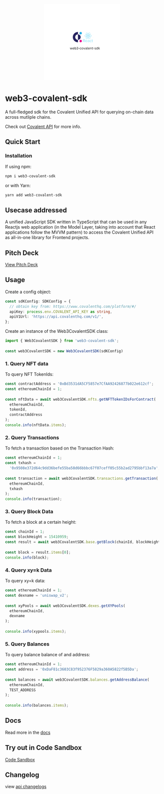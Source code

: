 <p align="center">
  <img width="250" height="250" src="https://github.com/naftalimurgor/web3-covalent-sdk/blob/main/web3-covalent-sdk.png">
</p>

# web3-covalent-sdk

A full-fledged sdk for the Covalent Unified API for querying on-chain data across mutliple chains.

Check out [Covalent API](https://www.covalenthq.com/platform/#/) for more info.

## Quick Start

### Installation

If using npm:

```sh
npm i web3-covalent-sdk
```

or with Yarn:

```sh
yarn add web3-covalent-sdk
```

## Usecase addressed

A unified JavaScript SDK written in TypeScript that can be used in any Reactjs web application (in the Model Layer, taking into account that React applications follow the MVVM pattern) to access the Covalent Unified API as all-in-one library for Frontend projects.

## Pitch Deck

[View Pitch Deck](https://www.canva.com/design/DAFXW9uylME/o4EpvuYo8YAALjvrDuSRZg/view?utm_content=DAFXW9uylME&utm_campaign=designshare&utm_medium=link&utm_source=publishsharelink)

## Usage

Create a config object:

```typescript
const sdKConfig: SDKConfig = {
  // obtain key from: https://www.covalenthq.com/platform/#/
  apiKey: process.env.COVALENT_API_KEY as string,
  apiV1Url: 'https://api.covalenthq.com/v1/',
};
```

Create an instance of the Web3CovalentSDK class:

```typescript
import { Web3CovalentSDK } from 'web3-covalent-sdk';

const web3CovalentSDK = new Web3CovalentSDK(sdKConfig)
```

### 1. Query NFT data

To query NFT TokenIds:

```typescript
const contractAddress = '0xBd3531dA5CF5857e7CfAA92426877b022e612cf';
const ethereumChainId = 1;

const nftData = await web3CovalentSDK.nfts.getNFTTokenIDsForContract(
  ethereumChainId,
  tokenId,
  contractAddress
);
console.info(nftData.items);
```

### 2. Query Transactions

To fetch a transaction based on the Transaction Hash:

```typescript
const ethereumChainId = 1;
const txhash =
  '0x9508e372d64c9dd36befe55ba58d66bbbc67f07ceff05c55b2ad2795bbf13a7a';

const transaction = await web3CovalentSDK.transactions.getTransaction(
  ethereumChainId,
  txhash
);
console.info(transaction);
```

### 3. Query Block Data

To fetch a block at a certain height:

```typescript
const chainId = 1;
const blockHeight = 15410959;
const result = await web3CovalentSDK.base.getBlock(chainId, blockHeight);

const block = result.items[0];
console.info(block);
```

### 4. Query xy=k Data

To query xy=k data:

```typescript
const ethereumChainId = 1;
const dexname = 'uniswap_v2';

const xyPools = await web3CovalentSDK.dexes.getXYPools(
  ethereumChainId,
  dexname
);

console.info(xypools.items);
```

### 5. Query Balances

To query balance balance of and address:

```typescript
const ethereumChainId = 1;
const address = '0xDaF81c3603C83f952376F5829a360A5822f5B5Da';

const balances = await web3CovalentSDK.balances.getAddressBalance(
  ethereumChainId,
  TEST_ADDRESS
);

console.info(balances.items);
```

## Docs

Read more in the [docs](https://naftalimurgor.github.io/web3-covalent-sdk/)

## Try out in Code Sandbox

[Code Sandbox](https://codesandbox.io/s/rough-tree-e49n2u?file=/src/App.js)

## Changelog

view [api changelogs](CHANGELOG.md)
